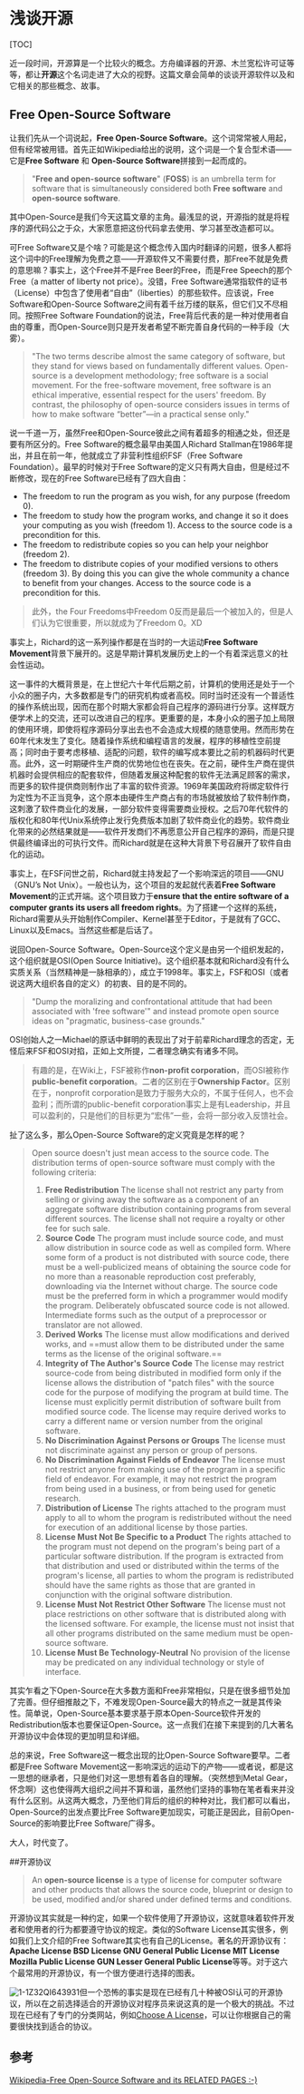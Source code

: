 # 浅谈开源

[TOC]

近一段时间，开源算是一个比较火的概念。方舟编译器的开源、木兰宽松许可证等等，都让**开源**这个名词走进了大众的视野。这篇文章会简单的谈谈开源软件以及和它相关的那些概念、故事。



## Free Open-Source Software

让我们先从一个词说起，**Free Open-Source Software**。这个词常常被人用起，但有经常被用错。首先正如Wikipedia给出的说明，这个词是一个复合型术语——它是**Free Software**  和 **Open-Source Software**拼接到一起而成的。

> "**Free and open-source software**" (**FOSS**) is an umbrella term for software that is simultaneously considered both **Free software** and **open-source software**.

其中Open-Source是我们今天这篇文章的主角。最浅显的说，开源指的就是将程序的源代码公之于众，大家愿意把这份代码拿去使用、学习甚至改造都可以。

可Free Software又是个啥？可能是这个概念传入国内时翻译的问题，很多人都将这个词中的Free理解为免费之意——开源软件又不需要付费，那Free不就是免费的意思嘛？事实上，这个Free并不是Free Beer的Free，而是Free Speech的那个Free（a matter of liberty not price）。没错，Free Software通常指软件的证书（License）中包含了使用者“自由”（liberties）的那些软件。应该说，Free Software和Open-Source Software之间有着千丝万缕的联系，但它们又不尽相同。按照Free Software Foundation的说法，Free背后代表的是一种对使用者自由的尊重，而Open-Source则只是开发者希望不断完善自身代码的一种手段（大雾）。

> "The two terms describe almost the same category of software, but they stand for views based on fundamentally different values. Open-source is a development methodology; free software is a social movement. For the free-software movement, free software is an ethical imperative, essential respect for the users' freedom. By contrast, the philosophy of open-source considers issues in terms of how to make software “better”—in a practical sense only."

说一千道一万，虽然Free和Open-Source彼此之间有着超多的相通之处，但还是要有所区分的。Free Software的概念最早由美国人Richard Stallman在1986年提出，并且在前一年，他就成立了非营利性组织FSF（Free Software Foundation）。最早的时候对于Free Software的定义只有两大自由，但是经过不断修改，现在的Free Software已经有了四大自由：

- The freedom to run the program as you wish, for any purpose (freedom 0).
- The freedom to study how the program works, and change it so it does your computing as you wish (freedom 1). Access to the source code is a precondition for this.
- The freedom to redistribute copies so you can help your neighbor (freedom 2).
- The freedom to distribute copies of your modified versions to others (freedom 3). By doing this you can give the whole community a chance to benefit from your changes. Access to the source code is a precondition for this.

> 此外，the Four Freedoms中Freedom 0反而是最后一个被加入的，但是人们认为它很重要，所以就成为了Freedom 0。XD

事实上，Richard的这一系列操作都是在当时的一大运动**Free Software Movement**背景下展开的。这是早期计算机发展历史上的一个有着深远意义的社会性运动。

这一事件的大概背景是，在上世纪六十年代后期之前，计算机的使用还是处于一个小众的圈子内，大多数都是专门的研究机构或者高校。同时当时还没有一个普适性的操作系统出现，因而在那个时期大家都会将自己程序的源码进行分享。这样既方便学术上的交流，还可以改进自己的程序。更重要的是，本身小众的圈子加上局限的使用环境，即使将程序源码分享出去也不会造成大规模的随意使用。然而形势在60年代末发生了变化。随着操作系统和编程语言的发展，程序的移植性空前提高；同时由于要考虑移植、适配的问题，软件的编写成本要比之前的机器码时代更高。此外，这一时期硬件生产商的优势地位也在丧失。在之前，硬件生产商在提供机器时会提供相应的配套软件，但随着发展这种配套的软件无法满足顾客的需求，而更多的软件提供商则制作出了丰富的软件资源。1969年美国政府将绑定软件行为定性为不正当竞争，这个原本由硬件生产商占有的市场就被放给了软件制作商，这刺激了软件商业化的发展，一部分软件变得需要商业授权。之后70年代软件的版权化和80年代Unix系统停止发行免费版本加剧了软件商业化的趋势。软件商业化带来的必然结果就是——软件开发商们不再愿意公开自己程序的源码，而是只提供最终编译出的可执行文件。而Richard就是在这种大背景下号召展开了软件自由化的运动。

事实上，在FSF问世之前，Richard就主持发起了一个影响深远的项目——GNU（GNU’s Not Unix）。一般也认为，这个项目的发起就代表着**Free Software Movement**的正式开端。这个项目致力于**ensure that the entire software of a computer grants its users all freedom rights**。为了搭建一个这样的系统，Richard需要从头开始制作Compiler、Kernel甚至于Editor，于是就有了GCC、Linux以及Emacs。当然这些都是后话了。

说回Open-Source Software。Open-Source这个定义是由另一个组织发起的，这个组织就是OSI(Open Source Initiative)。这个组织基本就和Richard没有什么实质关系（当然精神是一脉相承的），成立于1998年。事实上，FSF和OSI（或者说这两大组织各自的定义）的初衷、目的是不同的。

> "Dump the moralizing and confrontational attitude that had been associated with 'free software'" and instead promote open source ideas on "pragmatic, business-case grounds."

OSI创始人之一Michael的原话中鲜明的表现出了对于前辈Richard理念的否定，无怪后来FSF和OSI对掐，正如上文所提，二者理念确实有诸多不同。

> 有趣的是，在Wiki上，FSF被称作**non-profit corporation**，而OSI被称作**public-benefit corporation**。二者的区别在于**Ownership Factor**。区别在于，nonprofit corporation是致力于服务大众的，不属于任何人，也不会盈利；而所谓的public-benefit corporation事实上是有Leadership，并且可以盈利的，只是他们的目标更为“宏伟”一些，会将一部分收入反馈社会。

扯了这么多，那么Open-Source Software的定义究竟是怎样的呢？

> Open source doesn't just mean access to the source code. The distribution terms of open-source software must comply with the following criteria:
>
> 1. **Free Redistribution** The license shall not restrict any party from selling or giving away the software as a component of an aggregate software distribution containing programs from several different sources. The license shall not require a royalty or other fee for such sale.
> 2. **Source Code** The program must include source code, and must allow distribution in source code as well as compiled form. Where some form of a product is not distributed with source code, there must be a well-publicized means of obtaining the source code for no more than a reasonable reproduction cost preferably, downloading via the Internet without charge. The source code must be the preferred form in which a programmer would modify the program. Deliberately obfuscated source code is not allowed. Intermediate forms such as the output of a preprocessor or translator are not allowed.
> 3. **Derived Works** The license must allow modifications and derived works, and ==must allow them to be distributed under the same terms as the license of the original software.==
> 4. **Integrity of The Author's Source Code** The license may restrict source-code from being distributed in modified form only if the license allows the distribution of "patch files" with the source code for the purpose of modifying the program at build time. The license must explicitly permit distribution of software built from modified source code. The license may require derived works to carry a different name or version number from the original software.
> 5. **No Discrimination Against Persons or Groups** The license must not discriminate against any person or group of persons.
> 6. **No Discrimination Against Fields of Endeavor** The license must not restrict anyone from making use of the program in a specific field of endeavor. For example, it may not restrict the program from being used in a business, or from being used for genetic research.
> 7. **Distribution of License** The rights attached to the program must apply to all to whom the program is redistributed without the need for execution of an additional license by those parties.
> 8. **License Must Not Be Specific to a Product** The rights attached to the program must not depend on the program's being part of a particular software distribution. If the program is extracted from that distribution and used or distributed within the terms of the program's license, all parties to whom the program is redistributed should have the same rights as those that are granted in conjunction with the original software distribution.
> 9. **License Must Not Restrict Other Software** The license must not place restrictions on other software that is distributed along with the licensed software. For example, the license must not insist that all other programs distributed on the same medium must be open-source software.
> 10. **License Must Be Technology-Neutral** No provision of the license may be predicated on any individual technology or style of interface.

其实乍看之下Open-Source在大多数方面和Free非常相似，只是在很多细节处加了完善。但仔细推敲之下，不难发现Open-Source最大的特点之一就是其传染性。简单说，Open-Source基本要求基于原本Open-Source软件开发的Redistribution版本也要保证Open-Source。这一点我们在接下来提到的几大著名开源协议中会体现的更加明显和详细。

总的来说，Free Software这一概念出现的比Open-Source Software要早。二者都是Free Software Movement这一影响深远的运动下的产物——或者说，都是这一思想的继承者，只是他们对这一思想有着各自的理解。（突然想到Metal Gear，怀念啊）这也使得两大组织之间并不算和谐，虽然他们坚持的事物在笔者看来并没有什么区别。从这两大概念，乃至他们背后的组织的种种对比，我们都可以看出，Open-Source的出发点要比Free Software更加现实，可能正是因此，目前Open-Source的影响要比Free Software广得多。

大人，时代变了。



##开源协议

> An **open-source license** is a type of license for computer software and other products that allows the source code, blueprint or design to be used, modified and/or shared under defined terms and conditions.

开源协议其实就是一种约定，如果一个软件使用了开源协议，这就意味着软件开发者和使用者的行为都要遵守协议的规定。类似的Software License其实很多，例如我们上文介绍的Free Software其实也有自己的License。著名的开源协议有：**Apache License	BSD License	GNU General Public License	MIT License	Mozilla Public License	GUN Lesser General Public License**等等。对于这六个最常用的开源协议，有一个很方便进行选择的图表。

![1-1Z32QI643931](../../Downloads/1-1Z32QI643931.gif)但一个恐怖的事实是现在已经有几十种被OSI认可的开源协议，所以在之前选择适合的开源协议对程序员来说这真的是一个极大的挑战。不过现在已经有了专门的分类网站，例如[Choose A License](https://choosealicense.com/)，可以让你根据自己的需要很快找到适合的协议。

## 参考

[Wikipedia-Free Open-Source Software and its RELATED PAGES :-)](https://en.wikipedia.org/wiki/Free_and_open-source_software)